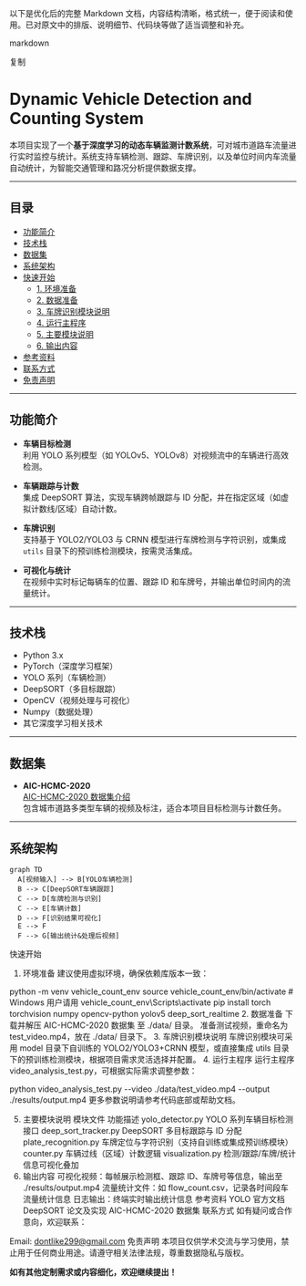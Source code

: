 以下是优化后的完整 Markdown 文档，内容结构清晰，格式统一，便于阅读和使用。已对原文中的排版、说明细节、代码块等做了适当调整和补充。

markdown

复制
# Dynamic Vehicle Detection and Counting System

本项目实现了一个**基于深度学习的动态车辆监测计数系统**，可对城市道路车流量进行实时监控与统计。系统支持车辆检测、跟踪、车牌识别，以及单位时间内车流量自动统计，为智能交通管理和路况分析提供数据支撑。

---

## 目录

- [功能简介](#功能简介)
- [技术栈](#技术栈)
- [数据集](#数据集)
- [系统架构](#系统架构)
- [快速开始](#快速开始)
  - [1. 环境准备](#1-环境准备)
  - [2. 数据准备](#2-数据准备)
  - [3. 车牌识别模块说明](#3-车牌识别模块说明)
  - [4. 运行主程序](#4-运行主程序)
  - [5. 主要模块说明](#5-主要模块说明)
  - [6. 输出内容](#6-输出内容)
- [参考资料](#参考资料)
- [联系方式](#联系方式)
- [免责声明](#免责声明)

---

## 功能简介

- **车辆目标检测**  
  利用 YOLO 系列模型（如 YOLOv5、YOLOv8）对视频流中的车辆进行高效检测。

- **车辆跟踪与计数**  
  集成 DeepSORT 算法，实现车辆跨帧跟踪与 ID 分配，并在指定区域（如虚拟计数线/区域）自动计数。

- **车牌识别**  
  支持基于 YOLO2/YOLO3 与 CRNN 模型进行车牌检测与字符识别，或集成 `utils` 目录下的预训练检测模块，按需灵活集成。

- **可视化与统计**  
  在视频中实时标记每辆车的位置、跟踪 ID 和车牌号，并输出单位时间内的流量统计。

---

## 技术栈

- Python 3.x
- PyTorch（深度学习框架）
- YOLO 系列（车辆检测）
- DeepSORT（多目标跟踪）
- OpenCV（视频处理与可视化）
- Numpy（数据处理）
- 其它深度学习相关技术

---

## 数据集

- **AIC-HCMC-2020**  
  [AIC-HCMC-2020 数据集介绍](https://www.aicitychallenge.org/2020-data-set/)  
  包含城市道路多类型车辆的视频及标注，适合本项目目标检测与计数任务。

---

## 系统架构

```mermaid
graph TD
  A[视频输入] --> B[YOLO车辆检测]
  B --> C[DeepSORT车辆跟踪]
  C --> D[车牌检测与识别]
  C --> E[车辆计数]
  D --> F[识别结果可视化]
  E --> F
  F --> G[输出统计&处理后视频]
```
快速开始
1. 环境准备
建议使用虚拟环境，确保依赖库版本一致：



python -m venv vehicle_count_env
source vehicle_count_env/bin/activate  # Windows 用户请用 vehicle_count_env\Scripts\activate
pip install torch torchvision numpy opencv-python yolov5 deep_sort_realtime
2. 数据准备
下载并解压 AIC-HCMC-2020 数据集 至 ./data/ 目录。
准备测试视频，重命名为 test_video.mp4，放在 ./data/ 目录下。
3. 车牌识别模块说明
车牌识别模块可采用 model 目录下自训练的 YOLO2/YOLO3+CRNN 模型，或直接集成 utils 目录下的预训练检测模块，根据项目需求灵活选择并配置。
4. 运行主程序
运行主程序 video_analysis_test.py，可根据实际需求调整参数：


python video_analysis_test.py --video ./data/test_video.mp4 --output ./results/output.mp4
更多参数说明请参考代码底部或帮助文档。

5. 主要模块说明
模块文件	功能描述
yolo_detector.py	YOLO 系列车辆目标检测接口
deep_sort_tracker.py	DeepSORT 多目标跟踪与 ID 分配
plate_recognition.py	车牌定位与字符识别（支持自训练或集成预训练模块）
counter.py	车辆过线（区域）计数逻辑
visualization.py	检测/跟踪/车牌/统计信息可视化叠加
6. 输出内容
可视化视频：每帧展示检测框、跟踪 ID、车牌号等信息，输出至 ./results/output.mp4
流量统计文件：如 flow_count.csv，记录各时间段车流量统计信息
日志输出：终端实时输出统计信息
参考资料
YOLO 官方文档
DeepSORT 论文及实现
AIC-HCMC-2020 数据集
联系方式
如有疑问或合作意向，欢迎联系：

Email: dontlike299@gmail.com
免责声明
本项目仅供学术交流与学习使用，禁止用于任何商业用途。请遵守相关法律法规，尊重数据隐私与版权。


**如有其他定制需求或内容细化，欢迎继续提出！**

